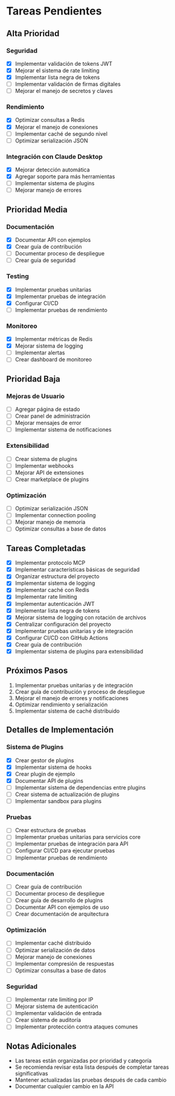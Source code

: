 # Tareas Pendientes

## Alta Prioridad

### Seguridad
- [x] Implementar validación de tokens JWT
- [x] Mejorar el sistema de rate limiting
- [x] Implementar lista negra de tokens
- [ ] Implementar validación de firmas digitales
- [ ] Mejorar el manejo de secretos y claves

### Rendimiento
- [x] Optimizar consultas a Redis
- [x] Mejorar el manejo de conexiones
- [ ] Implementar caché de segundo nivel
- [ ] Optimizar serialización JSON

### Integración con Claude Desktop
- [x] Mejorar detección automática
- [x] Agregar soporte para más herramientas
- [ ] Implementar sistema de plugins
- [ ] Mejorar manejo de errores

## Prioridad Media

### Documentación
- [x] Documentar API con ejemplos
- [x] Crear guía de contribución
- [ ] Documentar proceso de despliegue
- [ ] Crear guía de seguridad

### Testing
- [x] Implementar pruebas unitarias
- [x] Implementar pruebas de integración
- [x] Configurar CI/CD
- [ ] Implementar pruebas de rendimiento

### Monitoreo
- [x] Implementar métricas de Redis
- [x] Mejorar sistema de logging
- [ ] Implementar alertas
- [ ] Crear dashboard de monitoreo

## Prioridad Baja

### Mejoras de Usuario
- [ ] Agregar página de estado
- [ ] Crear panel de administración
- [ ] Mejorar mensajes de error
- [ ] Implementar sistema de notificaciones

### Extensibilidad
- [ ] Crear sistema de plugins
- [ ] Implementar webhooks
- [ ] Mejorar API de extensiones
- [ ] Crear marketplace de plugins

### Optimización
- [ ] Optimizar serialización JSON
- [ ] Implementar connection pooling
- [ ] Mejorar manejo de memoria
- [ ] Optimizar consultas a base de datos

## Tareas Completadas
- [x] Implementar protocolo MCP
- [x] Implementar características básicas de seguridad
- [x] Organizar estructura del proyecto
- [x] Implementar sistema de logging
- [x] Implementar caché con Redis
- [x] Implementar rate limiting
- [x] Implementar autenticación JWT
- [x] Implementar lista negra de tokens
- [x] Mejorar sistema de logging con rotación de archivos
- [x] Centralizar configuración del proyecto
- [x] Implementar pruebas unitarias y de integración
- [x] Configurar CI/CD con GitHub Actions
- [x] Crear guía de contribución
- [x] Implementar sistema de plugins para extensibilidad

## Próximos Pasos
1. Implementar pruebas unitarias y de integración
2. Crear guía de contribución y proceso de despliegue
3. Mejorar el manejo de errores y notificaciones
4. Optimizar rendimiento y serialización
5. Implementar sistema de caché distribuido

## Detalles de Implementación

### Sistema de Plugins
- [x] Crear gestor de plugins
- [x] Implementar sistema de hooks
- [x] Crear plugin de ejemplo
- [x] Documentar API de plugins
- [ ] Implementar sistema de dependencias entre plugins
- [ ] Crear sistema de actualización de plugins
- [ ] Implementar sandbox para plugins

### Pruebas
- [ ] Crear estructura de pruebas
- [ ] Implementar pruebas unitarias para servicios core
- [ ] Implementar pruebas de integración para API
- [ ] Configurar CI/CD para ejecutar pruebas
- [ ] Implementar pruebas de rendimiento

### Documentación
- [ ] Crear guía de contribución
- [ ] Documentar proceso de despliegue
- [ ] Crear guía de desarrollo de plugins
- [ ] Documentar API con ejemplos de uso
- [ ] Crear documentación de arquitectura

### Optimización
- [ ] Implementar caché distribuido
- [ ] Optimizar serialización de datos
- [ ] Mejorar manejo de conexiones
- [ ] Implementar compresión de respuestas
- [ ] Optimizar consultas a base de datos

### Seguridad
- [ ] Implementar rate limiting por IP
- [ ] Mejorar sistema de autenticación
- [ ] Implementar validación de entrada
- [ ] Crear sistema de auditoría
- [ ] Implementar protección contra ataques comunes

## Notas Adicionales
- Las tareas están organizadas por prioridad y categoría
- Se recomienda revisar esta lista después de completar tareas significativas
- Mantener actualizadas las pruebas después de cada cambio
- Documentar cualquier cambio en la API 